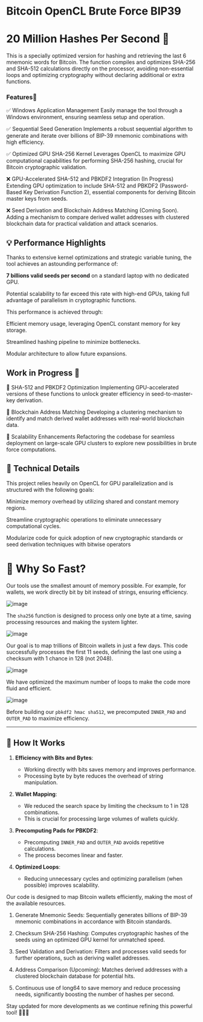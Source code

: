 
#  Bitcoin OpenCL Brute Force BIP39
# 20 Million Hashes Per Second 🚀 

  This is a specially optimized version for hashing and retrieving the last 6 mnemonic words for Bitcoin. The function compiles and optimizes SHA-256 and SHA-512 calculations directly on the processor, avoiding non-essential loops and optimizing cryptography without declaring additional or extra functions.





 
 

### Features🌟

✅ Windows Application Management
Easily manage the tool through a Windows environment, ensuring seamless setup and operation. 

✅ Sequential Seed Generation
Implements a robust sequential algorithm to generate and iterate over billions of BIP-39 mnemonic combinations with high efficiency.

  
✅ Optimized GPU SHA-256 Kernel
Leverages OpenCL to maximize GPU computational capabilities for performing SHA-256 hashing, crucial for Bitcoin cryptographic validation.

  ❌ GPU-Accelerated SHA-512 and PBKDF2 Integration (In Progress)
Extending GPU optimization to include SHA-512 and PBKDF2 (Password-Based Key Derivation Function 2), essential components for deriving Bitcoin master keys from seeds.

❌ Seed Derivation and Blockchain Address Matching (Coming Soon). Adding a mechanism to compare derived wallet addresses with clustered blockchain data for practical validation and attack scenarios.

  
  
  
  

## 💡 Performance Highlights

Thanks to extensive kernel optimizations and strategic variable tuning, the tool achieves an astounding performance of:

  

**7 billions valid seeds per second** on a standard laptop with no dedicated GPU.

Potential scalability to far exceed this rate with high-end GPUs, taking full advantage of parallelism in cryptographic functions.

This performance is achieved through:

  

Efficient memory usage, leveraging OpenCL constant memory for key storage.

Streamlined hashing pipeline to minimize bottlenecks.

Modular architecture to allow future expansions.

  
  

 

## Work in Progress 📅

  

🔄 SHA-512 and PBKDF2 Optimization
Implementing GPU-accelerated versions of these functions to unlock greater efficiency in seed-to-master-key derivation.

  

🔄 Blockchain Address Matching
Developing a clustering mechanism to identify and match derived wallet addresses with real-world blockchain data.

  

🔄 Scalability Enhancements
Refactoring the codebase for seamless deployment on large-scale GPU clusters to explore new possibilities in brute force computations.

  
  

## 🔧 Technical Details

This project relies heavily on OpenCL for GPU parallelization and is structured with the following goals:

  

Minimize memory overhead by utilizing shared and constant memory regions.

  

Streamline cryptographic operations to eliminate unnecessary computational cycles.

  

Modularize code for quick adoption of new cryptographic standards or seed derivation techniques with bitwise operators

  
# 🚀 Why So Fast?

Our tools use the smallest amount of memory possible. For example, for wallets, we work directly bit by bit instead of strings, ensuring efficiency.

![image](https://github.com/user-attachments/assets/dfd58093-697e-4da5-a2d6-6a5b436b5af2)

The `sha256` function is designed to process only one byte at a time, saving processing resources and making the system lighter.

![image](https://github.com/user-attachments/assets/4e4a0b35-bc38-4e90-85bc-f16db26a75e0)

Our goal is to map trillions of Bitcoin wallets in just a few days. This code successfully processes the first 11 seeds, defining the last one using a checksum with 1 chance in 128 (not 2048).

![image](https://github.com/user-attachments/assets/417b4a00-e2f7-47ba-a808-51f514adae0e)

We have optimized the maximum number of loops to make the code more fluid and efficient.

![image](https://github.com/user-attachments/assets/ec580647-bdda-4ec9-ba44-646dbbb129b8)

Before building our `pbkdf2 hmac sha512`, we precomputed `INNER_PAD` and `OUTER_PAD` to maximize efficiency.

---

## 📖 How It Works

1. **Efficiency with Bits and Bytes**:
   - Working directly with bits saves memory and improves performance.
   - Processing byte by byte reduces the overhead of string manipulation.

2. **Wallet Mapping**:
   - We reduced the search space by limiting the checksum to 1 in 128 combinations.
   - This is crucial for processing large volumes of wallets quickly.

3. **Precomputing Pads for PBKDF2**:
   - Precomputing `INNER_PAD` and `OUTER_PAD` avoids repetitive calculations.
   - The process becomes linear and faster.

4. **Optimized Loops**:
   - Reducing unnecessary cycles and optimizing parallelism (when possible) improves scalability.

Our code is designed to map Bitcoin wallets efficiently, making the most of the available resources.


1. Generate Mnemonic Seeds: Sequentially generates billions of BIP-39 mnemonic combinations in accordance with Bitcoin standards.

2. Checksum SHA-256 Hashing: Computes cryptographic hashes of the seeds using an optimized GPU kernel for unmatched speed.

3. Seed Validation and Derivation: Filters and processes valid seeds for further operations, such as deriving wallet addresses.

4. Address Comparison (Upcoming): Matches derived addresses with a clustered blockchain database for potential hits.

5. Continuous use of long64 to save memory and reduce processing needs, significantly boosting the number of hashes per second.

  
  
  

Stay updated for more developments as we continue refining this powerful tool! 👨‍💻✨
